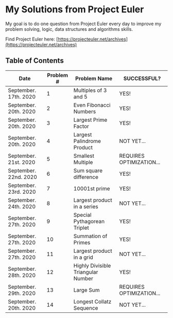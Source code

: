 # My Solutions from Project Euler

My goal is to do one question from Project Euler every day to improve my problem solving, logic, data structures and algorithms skills.

Find Project Euler here: [https://projecteuler.net/archives](https://projecteuler.net/archives)

## **Table of Contents**

| Date | Problem # | Problem Name | SUCCESSFUL? |
|------|-----------|--------------|-------------|
| September. 17th. 2020 | 1 | Multiples of 3 and 5 | YES! |
| September. 20th. 2020 | 2 | Even Fibonacci Numbers | YES! |
| September. 20th. 2020 | 3 | Largest Prime Factor | YES! |
| September. 20th. 2020 | 4 | Largest Palindrome Product | NOT YET... |
| September. 21st. 2020 | 5 | Smallest Multiple | REQUIRES OPTIMIZATION... |
| September. 22nd. 2020 | 6 | Sum square difference | YES! |
| September. 23rd. 2020 | 7 | 10001st prime | YES! |
| September. 24th. 2020 | 8 | Largest product in a series | NOT YET... |
| September. 27th. 2020 | 9 | Special Pythagorean Triplet | YES! |
| September. 27th. 2020 | 10 | Summation of Primes | YES! |
| September. 27th. 2020 | 11 | Largest product in a grid | NOT YET... |
| September. 28th. 2020 | 12 | Highly Divisible Triangular Number | YES! |
| September. 29th. 2020 | 13 | Large Sum | REQUIRES OPTIMIZATION... |
| September. 20th. 2020 | 14 | Longest Collatz Sequence | NOT YET... |